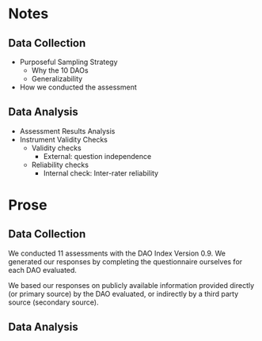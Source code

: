 
# Notes
## Data Collection 

- Purposeful Sampling Strategy
	- Why the 10 DAOs
	- Generalizability 
- How we conducted the assessment 
## Data Analysis

- Assessment Results Analysis
- Instrument Validity Checks
	- Validity checks
		- External: question independence
	- Reliability checks
		- Internal check: Inter-rater reliability

# Prose

## Data Collection

We conducted 11 assessments with the DAO Index Version 0.9. We generated our responses by completing the questionnaire ourselves for each DAO evaluated.

We based our responses on publicly available information provided directly (or primary source) by the DAO evaluated, or indirectly by a third party source (secondary source).

## Data Analysis



 